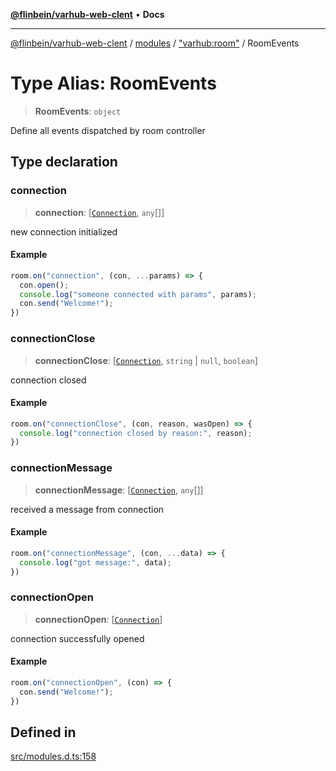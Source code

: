[**@flinbein/varhub-web-clent**](../../../../README.md) • **Docs**

***

[@flinbein/varhub-web-clent](../../../../README.md) / [modules](../../../README.md) / ["varhub:room"](../README.md) / RoomEvents

# Type Alias: RoomEvents

> **RoomEvents**: `object`

Define all events dispatched by room controller

## Type declaration

### connection

> **connection**: [[`Connection`](../interfaces/Connection.md), `any`[]]

new connection initialized

#### Example

```ts
room.on("connection", (con, ...params) => {
  con.open();
  console.log("someone connected with params", params);
  con.send("Welcome!");
})
```

### connectionClose

> **connectionClose**: [[`Connection`](../interfaces/Connection.md), `string` \| `null`, `boolean`]

connection closed

#### Example

```ts
room.on("connectionClose", (con, reason, wasOpen) => {
  console.log("connection closed by reason:", reason);
})
```

### connectionMessage

> **connectionMessage**: [[`Connection`](../interfaces/Connection.md), `any`[]]

received a message from connection

#### Example

```ts
room.on("connectionMessage", (con, ...data) => {
  console.log("got message:", data);
})
```

### connectionOpen

> **connectionOpen**: [[`Connection`](../interfaces/Connection.md)]

connection successfully opened

#### Example

```ts
room.on("connectionOpen", (con) => {
  con.send("Welcome!");
})
```

## Defined in

[src/modules.d.ts:158](https://github.com/flinbein/varhub-web-client/blob/4a94dc210f3c914d7323a6335e147e209d01f647/src/modules.d.ts#L158)
